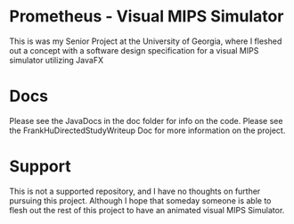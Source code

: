 # Prometheus - Visual MIPS Simulator
 This is was my Senior Project at the University of Georgia, where I fleshed out a concept with a software design specification for a visual MIPS simulator utilizing JavaFX 

# Docs
Please see the JavaDocs in the doc folder for info on the code.
Please see the FrankHuDirectedStudyWriteup Doc for more information on the project.

# Support
This is not a supported repository, and I have no thoughts on further pursuing this project. Although I hope that someday someone is able to flesh out the rest of this project to have an animated visual MIPS Simulator. 